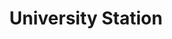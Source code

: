 ---
title: University Station
address: 451 El Camino Real, Santa Clara, CA 95050
developer: Morley Bros.
municipality: Santa Clara
units: 406
phase: Under Review
permits:
    PRE23-00139:
        status: In Review
        initial_date: 2023-12-08
        final_date: None
        apn: [23009020]
        address: 451 El Camino Real, Santa Clara, CA 95050
        description: "SB330 Pre-Application for new residential development: The approximately 10.05-acre SC Project Site is located on the eastern boundary of the City. The SC Project Site abuts the city limit line between the City and the City of San Jose. Bixby proposes to develop the SC Project Site as part of a larger, integrated development on an approximately 10.96-acre property (“Project Site”), the majority of which falls within the jurisdiction of the City, with approximately .91 acres within the jurisdiction of the City of San Jose (“SJ Project Site”). Bixby concurrently is submitting an SB 330 preliminary application to the City of San Jose for the SJ Project Site, a copy of which is included with this application for context and informational purposes. Access to the SJ Project Site would be provided through the SC Project Site, via Assessor’s Parcel No. 230-09-20. The proposed housing development project would include 406 new residential units, together with related site improvements including landscaping, sidewalk and curb replacement, and access driveways (“Project”). The portion of the Project within the City (“SC Project”) would include 393 (37.4 dwelling units per acre (“DUA”)) new multiple-family dwelling units, consistent with the City’s General Plan Designation for the SC Site of Regional Mixed Use (37-50 DUA). The SC Project would provide affordable housing well in excess of the requirements of the City’s Inclusionary Housing Ordinance in both number and affordability, assisting the City in meeting its Regional Housing Needs Allocation (“RHNA”) obligations. Specifically, 20 percent, or 79, of the residential units in the SC Project would be deed restricted for lower-income households."
        names: Morley Bros.
    PLN24-00604:
        status: In Review
        initial_date: 2024-11-07
        final_date: None
        apn: [23009020]
        address: 451 El Camino Real, Santa Clara, CA 95050
        description: Annexation of .94 acres land from San Jose to Santa Clara.
        names: Morley Bros.
    PLN24-00603:
        status: In Review
        initial_date: 2024-11-08
        final_date: None
        apn: [23009020]
        address: 451 El Camino Real, Santa Clara, CA 95050
        description: Pre-zoning of .94 acres of land currently in San Jose to be annexed to Santa Clara.
        names: Morley Bros.
geometry: ['37.35135643596162', '-121.93368181727416']
published: True
---
